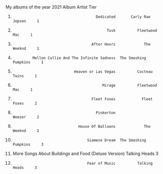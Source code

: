 My albums of the year 2021
                                                Album                 Artist  Tier
1.                                           Dedicated       Carly Rae Jepsen     1
2.                                                Tusk          Fleetwood Mac     1
3.                                         After Hours             The Weeknd     1
4.              Mellon Collie And The Infinite Sadness  The Smashing Pumpkins     1
5.                                 Heaven or Las Vegas          Cocteau Twins     1
6.                                              Mirage          Fleetwood Mac     1
7.                                         Fleet Foxes            Fleet Foxes     2
8.                                           Pinkerton                 Weezer     2
9.                                   House Of Balloons             The Weeknd     2
10.                                       Siamese Dream  The Smashing Pumpkins     3
11. More Songs About Buildings and Food (Deluxe Version)          Talking Heads     3
12.                                       Fear of Music          Talking Heads     3
